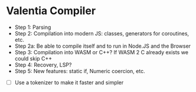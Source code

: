 # Valentia Compiler

* Step 1: Parsing
* Step 2: Compilation into modern JS: classes, generators for coroutines, etc.
* Step 2a: Be able to compile itself and to run in Node.JS and the Browser
* Step 3: Compilation into WASM or C++? If WASM 2 C already exists we could skip C++
* Step 4: Recovery, LSP?
* Step 5: New features: static if, Numeric coercion, etc.

* [ ] Use a tokenizer to make it faster and simpler